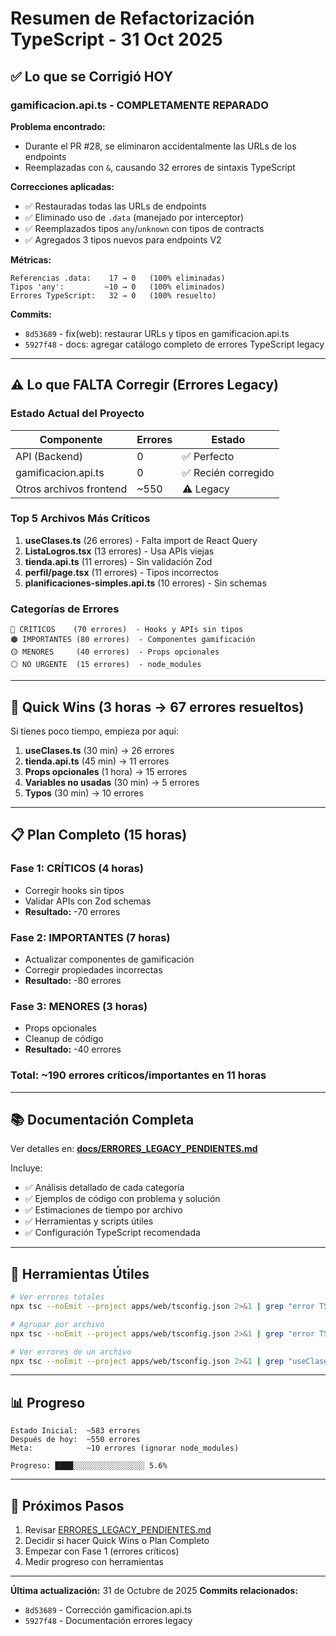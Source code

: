 # Resumen de Refactorización TypeScript - 31 Oct 2025

## ✅ Lo que se Corrigió HOY

### gamificacion.api.ts - COMPLETAMENTE REPARADO

**Problema encontrado:**
- Durante el PR #28, se eliminaron accidentalmente las URLs de los endpoints
- Reemplazadas con `&`, causando 32 errores de sintaxis TypeScript

**Correcciones aplicadas:**
- ✅ Restauradas todas las URLs de endpoints
- ✅ Eliminado uso de `.data` (manejado por interceptor)
- ✅ Reemplazados tipos `any`/`unknown` con tipos de contracts
- ✅ Agregados 3 tipos nuevos para endpoints V2

**Métricas:**
```
Referencias .data:    17 → 0   (100% eliminadas)
Tipos 'any':         ~10 → 0   (100% eliminados)
Errores TypeScript:   32 → 0   (100% resuelto)
```

**Commits:**
- `8d53689` - fix(web): restaurar URLs y tipos en gamificacion.api.ts
- `5927f48` - docs: agregar catálogo completo de errores TypeScript legacy

---

## ⚠️ Lo que FALTA Corregir (Errores Legacy)

### Estado Actual del Proyecto

| Componente | Errores | Estado |
|------------|---------|--------|
| API (Backend) | 0 | ✅ Perfecto |
| gamificacion.api.ts | 0 | ✅ Recién corregido |
| Otros archivos frontend | ~550 | ⚠️ Legacy |

### Top 5 Archivos Más Críticos

1. **useClases.ts** (26 errores) - Falta import de React Query
2. **ListaLogros.tsx** (13 errores) - Usa APIs viejas
3. **tienda.api.ts** (11 errores) - Sin validación Zod
4. **perfil/page.tsx** (11 errores) - Tipos incorrectos
5. **planificaciones-simples.api.ts** (10 errores) - Sin schemas

### Categorías de Errores

```
🔴 CRÍTICOS    (70 errores)  - Hooks y APIs sin tipos
🟠 IMPORTANTES (80 errores)  - Componentes gamificación
🟡 MENORES     (40 errores)  - Props opcionales
⚪ NO URGENTE  (15 errores)  - node_modules
```

---

## 🎯 Quick Wins (3 horas → 67 errores resueltos)

Si tienes poco tiempo, empieza por aquí:

1. **useClases.ts** (30 min) → 26 errores
2. **tienda.api.ts** (45 min) → 11 errores
3. **Props opcionales** (1 hora) → 15 errores
4. **Variables no usadas** (30 min) → 5 errores
5. **Typos** (30 min) → 10 errores

---

## 📋 Plan Completo (15 horas)

### Fase 1: CRÍTICOS (4 horas)
- Corregir hooks sin tipos
- Validar APIs con Zod schemas
- **Resultado:** -70 errores

### Fase 2: IMPORTANTES (7 horas)
- Actualizar componentes de gamificación
- Corregir propiedades incorrectas
- **Resultado:** -80 errores

### Fase 3: MENORES (3 horas)
- Props opcionales
- Cleanup de código
- **Resultado:** -40 errores

### Total: ~190 errores críticos/importantes en 11 horas

---

## 📚 Documentación Completa

Ver detalles en: **[docs/ERRORES_LEGACY_PENDIENTES.md](./ERRORES_LEGACY_PENDIENTES.md)**

Incluye:
- ✅ Análisis detallado de cada categoría
- ✅ Ejemplos de código con problema y solución
- ✅ Estimaciones de tiempo por archivo
- ✅ Herramientas y scripts útiles
- ✅ Configuración TypeScript recomendada

---

## 🔧 Herramientas Útiles

```bash
# Ver errores totales
npx tsc --noEmit --project apps/web/tsconfig.json 2>&1 | grep "error TS" | wc -l

# Agrupar por archivo
npx tsc --noEmit --project apps/web/tsconfig.json 2>&1 | grep "error TS" | cut -d'(' -f1 | sort | uniq -c | sort -rn

# Ver errores de un archivo
npx tsc --noEmit --project apps/web/tsconfig.json 2>&1 | grep "useClases.ts"
```

---

## 📊 Progreso

```
Estado Inicial:  ~583 errores
Después de hoy:  ~550 errores
Meta:            ~10 errores (ignorar node_modules)

Progreso: ████░░░░░░░░░░░░░░░░ 5.6%
```

---

## 🚀 Próximos Pasos

1. Revisar [ERRORES_LEGACY_PENDIENTES.md](./ERRORES_LEGACY_PENDIENTES.md)
2. Decidir si hacer Quick Wins o Plan Completo
3. Empezar con Fase 1 (errores críticos)
4. Medir progreso con herramientas

---

**Última actualización:** 31 de Octubre de 2025
**Commits relacionados:**
- `8d53689` - Corrección gamificacion.api.ts
- `5927f48` - Documentación errores legacy
